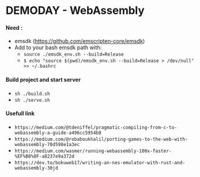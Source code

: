 # DEMODAY - WebAssembly
#### Need :
- emsdk (https://github.com/emscripten-core/emsdk)
- Add to your bash emsdk path with: 
    - ``source ./emsdk_env.sh --build=Release``
    -   ``$ echo "source $(pwd)/emsdk_env.sh --build=Release > /dev/null" >> ~/.bashrc``
    
 #### Build project and start server
 - ``sh ./build.sh``
 - ``sh ./serve.sh``
 
 
 #### Usefull link
 - ``https://medium.com/@tdeniffel/pragmatic-compiling-from-c-to-webassembly-a-guide-a496cc5954b8``
 - ``https://medium.com/@robaboukhalil/porting-games-to-the-web-with-webassembly-70d598e1a3ec``
 - ``https://medium.com/wasmer/running-webassembly-100x-faster-%EF%B8%8F-a8237e9a372d``
 - ``https://dev.to/bokuweb17/writing-an-nes-emulator-with-rust-and-webassembly-30jd``
 